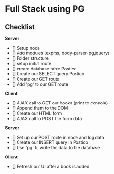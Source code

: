 # Full Stack using PG

## Checklist

**Server**

- [] Setup node
- [] Add modules (exprss, body-parser-pg,jquery)
- [] Folder structure
- [] setup initial route
- [] create database table Postico
- [] Create our SELECT query Postico
- [] Create our GET route
- [] Add 'pg' to our GET route

**Client**

- [] AJAX call to GET our books (print to console)
- [] Append them to the DOM
- [] Create our HTML form
- [] AJAX call to POST the form data

**Server**

- [] Set up our POST route in node and log data
- [] Create our INSERT query in Postico
- [] Use 'pg' to write the data to the database

**Client**

- [] Refresh our UI after a book is added
